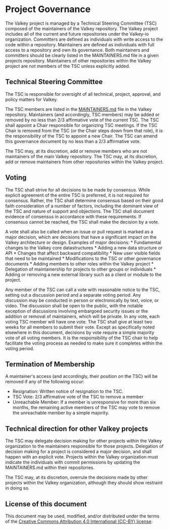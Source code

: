 # Project Governance

The Valkey project is managed by a Technical Steering Committee (TSC) composed of the maintainers of the Valkey repository.
The Valkey project includes all of the current and future repositories under the Valkey-io organization.
Committers are defined as individuals with write access to the code within a repository.
Maintainers are defined as individuals with full access to a repository and own its governance.
Both maintainers and committers should be clearly listed in the MAINTAINERS.md file in a given projects repository.
Maintainers of other repositories within the Valkey project are not members of the TSC unless explicitly added.

## Technical Steering Committee

The TSC is responsible for oversight of all technical, project, approval, and policy matters for Valkey.

The TSC members are listed in the [MAINTAINERS.md](MAINTAINERS.md) file in the Valkey repository.
Maintainers (and accordingly, TSC members) may be added or removed by no less than 2/3 affirmative vote of the current TSC.
The TSC shall appoint a Chair responsible for organizing TSC meetings.
If the TSC Chair is removed from the TSC (or the Chair steps down from that role), it is the responsibility of the TSC to appoint a new Chair.
The TSC can amend this governance document by no less than a 2/3 affirmative vote.

The TSC may, at its discretion, add or remove members who are not maintainers of the main Valkey repository.
The TSC may, at its discretion, add or remove maintainers from other repositories within the Valkey project.

## Voting

The TSC shall strive for all decisions to be made by consensus.
While explicit agreement of the entire TSC is preferred, it is not required for consensus.
Rather, the TSC shall determine consensus based on their good faith consideration of a number of factors, including the dominant view of the TSC and nature of support and objections.
The TSC shall document evidence of consensus in accordance with these requirements.
If consensus cannot be reached, the TSC shall make the decision by a vote.

A vote shall also be called when an issue or pull request is marked as a major decision, which are decisions that have a significant impact on the Valkey architecture or design.
Examples of major decisions:
    * Fundamental changes to the Valkey core datastructures
    * Adding a new data structure or API
    * Changes that affect backward compatibility
    * New user visible fields that need to be maintained
    * Modifications to the TSC or other governance documents
    * Adding members to other roles within the Valkey project
    * Delegation of maintainership for projects to other groups or individuals
    * Adding or removing a new external library such as a client
    or module to the project.

Any member of the TSC can call a vote with reasonable notice to the TSC, setting out a discussion period and a separate voting period.
Any discussion may be conducted in person or electronically by text, voice, or video.
The discussion shall be open to the public, with the notable exception of discussions involving embargoed security issues or the addition or removal of maintainers, which will be private.
In any vote, each voting TSC member will have one vote.
The TSC shall give at least two weeks for all members to submit their vote.
Except as specifically noted elsewhere in this document, decisions by vote require a simple majority vote of all voting members.
It is the responsibility of the TSC chair to help facilitate the voting process as needed to make sure it completes within the voting period.

## Termination of Membership

A maintainer's access (and accordingly, their position on the TSC) will be removed if any of the following occur:

* Resignation: Written notice of resignation to the TSC.
* TSC Vote: 2/3 affirmative vote of the TSC to remove a member
* Unreachable Member: If a member is unresponsive for more than six months, the remaining active members of the TSC may vote to remove the unreachable member by a simple majority.

## Technical direction for other Valkey projects

The TSC may delegate decision making for other projects within the Valkey organization to the maintainers responsible for those projects.
Delegation of decision making for a project is considered a major decision, and shall happen with an explicit vote.
Projects within the Valkey organization must indicate the individuals with commit permissions by updating the MAINTAINERS.md within their repositories.

The TSC may, at its discretion, overrule the decisions made by other projects within the Valkey organization, although they should show restraint in doing so.

## License of this document

This document may be used, modified, and/or distributed under the terms of the
[Creative Commons Attribution 4.0 International (CC-BY) license](https://creativecommons.org/licenses/by/4.0/legalcode).
